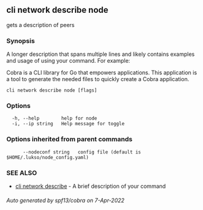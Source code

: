 ## cli network describe node

gets a description of peers

### Synopsis

A longer description that spans multiple lines and likely contains examples
and usage of using your command. For example:

Cobra is a CLI library for Go that empowers applications.
This application is a tool to generate the needed files
to quickly create a Cobra application.

```
cli network describe node [flags]
```

### Options

```
  -h, --help        help for node
  -i, --ip string   Help message for toggle
```

### Options inherited from parent commands

```
      --nodeconf string   config file (default is $HOME/.lukso/node_config.yaml)
```

### SEE ALSO

* [cli network describe](cli_network_describe.md)	 - A brief description of your command

###### Auto generated by spf13/cobra on 7-Apr-2022
